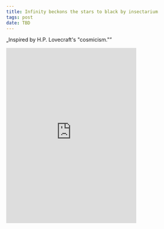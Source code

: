 ```yaml
---
title: Infinity beckons the stars to black by insectarium
tags: post
date: TBD
---
```

„Inspired by H.P. Lovecraft's "cosmicism."”

<iframe style="border: 0; width: 350px; height: 470px;" src="https://bandcamp.com/EmbeddedPlayer/album=3966608723/size=large/bgcol=ffffff/linkcol=0687f5/tracklist=false/transparent=true/" seamless><a href="https://insectarium.bandcamp.com/album/infinity-beckons-the-stars-to-black">infinity beckons the stars to black by insectarium</a></iframe>